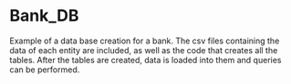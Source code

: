 # Bank_DB
Example of a data base creation for a bank. The csv files containing the data of each entity are included, as well as the code that creates all the tables. After the tables are created, data is loaded into them and queries can be performed.

